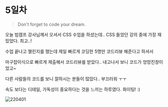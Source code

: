 # 5일차

> Don't forget to code your dream.

오늘 빔캠프 강사님께서 오셔서 CSS 수업을 하셨는데..
CSS 들었던 강의 중에 가장 재밌었다. 최고..!

수업 끝나고 챌린지를 했는데 제일 빠르게 코딩한 5명만 코드리뷰 해준다고 하셔서

마구잡이식으로 빠르게 제출해서 코드리뷰를 받았다.. 내고나서 보니 코드가 엉망진창이었고~

다른 사람들의 코드를 보니 잘하시는 분들이 많았다.. 부끄러워 ㅜㅜ

속도 보다는 디테일, 가독성이 중요하다는 것을 느끼는 하루였다. 화이팅! :)

![220401](https://user-images.githubusercontent.com/68219145/161254182-db6f81a9-eed5-4486-bf4e-0a4f4ea2c9f9.PNG)
